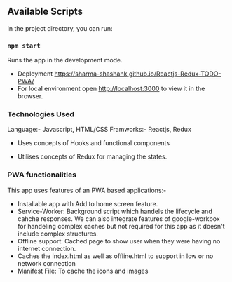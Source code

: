 ## Available Scripts

In the project directory, you can run:

### `npm start`

Runs the app in the development mode.
- Deployment https://sharma-shashank.github.io/Reactjs-Redux-TODO-PWA/
- For local environment open [http://localhost:3000](http://localhost:3000) to view it in the browser.

### Technologies Used
Language:- Javascript, HTML/CSS
Framworks:- Reactjs, Redux

- Uses concepts of Hooks and functional components

- Utilises concepts of Redux for managing the states.

### PWA functionalities

This app uses features of an PWA based applications:-
- Installable app with Add to home screen feature.
- Service-Worker: Background script which handels the lifecycle and cahche responses. We can also integrate features of google-workbox for handeling complex caches   but not required for this app as it doesn't include complex structures. 
- Offline support: Cached page to show user when they were having no internet connection.
- Caches the index.html as well as offline.html to support in low or no network connection
- Manifest File: To cache the icons and images
